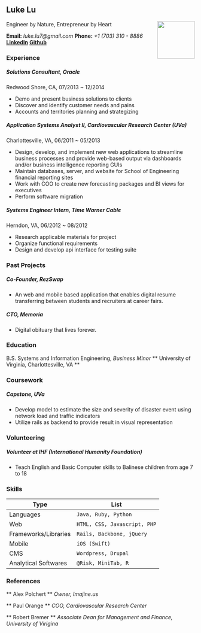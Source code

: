 [linkedin]: https://www.linkedin.com/in/lukeqlu
[github]: https://github.com/lusketeer

## Luke Lu
Engineer by Nature, Entrepreneur by Heart
<img style="float: right" width="100px;" src="http://www.lusketeer.com/img/linkedin.png">

**Email:** _luke.lu7@gmail.com_
**Phone:** _+1 (703) 310 - 8886_
**[LinkedIn][linkedin]**
**[Github][github]**

### Experience
##### Solutions Consultant, _Oracle_
Redwood Shore, CA,  07/2013 ~ 12/2014

* Demo and present business solutions to clients
* Discover and identify customer needs and pains
* Accounts and territories planning and strategizing

##### Application Systems Analyst II, _Cardiovascular Research Center (UVa)_
Charlottesville, VA,  06/2011 ~ 05/2013

* Design, develop, and implement new web applications to streamline business processes and provide web-based output via dashboards and/or business intelligence reporting GUIs
* Maintain databases, server, and website for School of Engineering financial reporting sites
* Work with COO to create new forecasting packages and BI views for executives
* Perform software migration

##### Systems Engineer Intern, _Time Warner Cable_  
Herndon, VA, 06/2012 ~ 08/2012

* Research applicable materials for project
* Organize functional requirements
* Design and develop api interface for testing suite

### Past Projects
##### Co-Founder, _RezSwap_
* An web and mobile based application that enables digital resume transferring between students and recruiters at career fairs.

##### CTO, _Memoria_
* Digital obituary that lives forever.

### Education
B.S. Systems and Information Engineering, _Business Minor_
** University of Virginia, Charlottesville, VA **

### Coursework
##### Capstone, _UVa_
* Develop model to estimate the size and severity of disaster event using network load and traffic indicators
* Utilize rails as backend to provide result in visual representation

### Volunteering
##### Volunteer at IHF (International Humanity Foundation)
* Teach English and Basic Computer skills to Balinese children from age 7 to 18

### Skills
| Type                  | List                         |
| --------------------- | ---------------------------  |
| Languages             | `Java, Ruby, Python`         |
| Web                   | `HTML, CSS, Javascript, PHP` |
| Frameworks/Libraries  | `Rails, Backbone, jQuery`    |
| Mobile                | `iOS (Swift)`                |
| CMS                   | `Wordpress, Drupal`          |
| Analytical Softwares  | `@Risk, MiniTab, R`          |

### References
** Alex Polchert **
_Owner, Imajine.us_

** Paul Orange **
_COO, Cardiovascular Research Center_

** Robert Bremer **
_Associate Dean for Management and Finance, University of Virigina_
